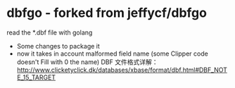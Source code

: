 dbfgo - forked from jeffycf/dbfgo
=====

read the *.dbf file with golang

- Some changes to package it
- now it takes in account malformed field name (some Clipper code doesn't Fill
with 0 the name)
DBF 文件格式详解：
http://www.clicketyclick.dk/databases/xbase/format/dbf.html#DBF_NOTE_15_TARGET

